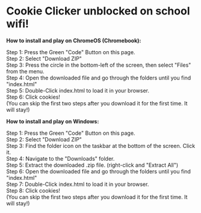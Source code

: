 # Cookie Clicker unblocked on school wifi!

<b>How to install and play on ChromeOS (Chromebook):</b>   

Step 1: Press the Green "Code" Button on this page.   
Step 2: Select "Download ZIP"   
Step 3: Press the circle in the bottom-left of the screen, then select "Files" from the menu.   
Step 4: Open the downloaded file and go through the folders until you find "index.html"   
Step 5: Double-Click index.html to load it in your browser.   
Step 6: Click cookies!   
(You can skip the first two steps after you download it for the first time. It will stay!)   

<b>How to install and play on Windows:</b>   

Step 1: Press the Green "Code" Button on this page.   
Step 2: Select "Download ZIP"   
Step 3: Find the folder icon on the taskbar at the bottom of the screen. Click it.   
Step 4: Navigate to the "Downloads" folder.   
Step 5: Extract the downloaded .zip file. (right-click and "Extract All")   
Step 6: Open the downloaded file and go through the folders until you find "index.html"   
Step 7: Double-Click index.html to load it in your browser.   
Step 8: Click cookies!   
(You can skip the first two steps after you download it for the first time. It will stay!)
